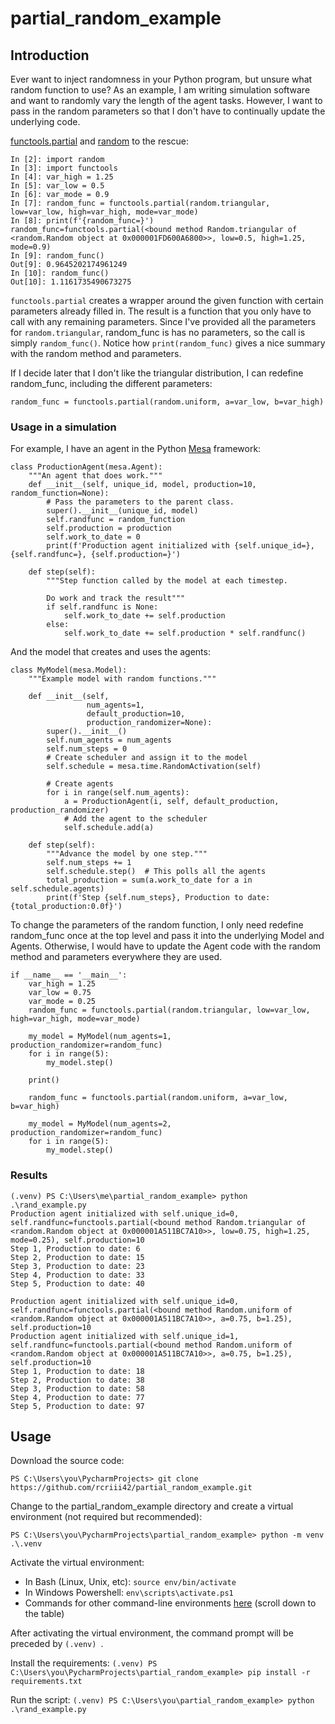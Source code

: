 # partial_random_example

## Introduction

Ever want to inject randomness in your Python program, but unsure what random function to use? As an example, I am writing simulation software and want to randomly vary the length of the agent tasks. However, I want to pass in the random parameters so that I don't have to continually update the underlying code. 

[functools.partial](https://docs.python.org/3/library/functools.html#functools.partial) and [random](https://docs.python.org/3/library/random.html) to the rescue:

```
In [2]: import random
In [3]: import functools
In [4]: var_high = 1.25
In [5]: var_low = 0.5
In [6]: var_mode = 0.9
In [7]: random_func = functools.partial(random.triangular, low=var_low, high=var_high, mode=var_mode)
In [8]: print(f'{random_func=}')
random_func=functools.partial(<bound method Random.triangular of <random.Random object at 0x000001FD600A6800>>, low=0.5, high=1.25, mode=0.9)
In [9]: random_func()
Out[9]: 0.9645202174961249
In [10]: random_func()
Out[10]: 1.1161735490673275
```

`functools.partial` creates a wrapper around the given function with certain parameters already filled in. The result is a function that you only have to call with any remaining parameters. Since I've provided all the parameters for `random.triangular`, random_func is has no parameters, so the call is simply `random_func()`. Notice how `print(random_func)` gives a nice summary with the random method and parameters. 

If I decide later that I don't like the triangular distribution, I can redefine random_func, including the different parameters:

`random_func = functools.partial(random.uniform, a=var_low, b=var_high)`

### Usage in a simulation
For example, I have an agent in the Python [Mesa](https://mesa.readthedocs.io/en/latest/tutorials/intro_tutorial.html) framework:

```
class ProductionAgent(mesa.Agent):
    """An agent that does work."""
    def __init__(self, unique_id, model, production=10, random_function=None):
        # Pass the parameters to the parent class.
        super().__init__(unique_id, model)
        self.randfunc = random_function
        self.production = production
        self.work_to_date = 0
        print(f'Production agent initialized with {self.unique_id=}, {self.randfunc=}, {self.production=}')

    def step(self):
        """Step function called by the model at each timestep.

        Do work and track the result"""
        if self.randfunc is None:
            self.work_to_date += self.production
        else:
            self.work_to_date += self.production * self.randfunc()
```
And the model that creates and uses the agents:

```
class MyModel(mesa.Model):
    """Example model with random functions."""

    def __init__(self,
                 num_agents=1,
                 default_production=10,
                 production_randomizer=None):
        super().__init__()
        self.num_agents = num_agents
        self.num_steps = 0
        # Create scheduler and assign it to the model
        self.schedule = mesa.time.RandomActivation(self)

        # Create agents
        for i in range(self.num_agents):
            a = ProductionAgent(i, self, default_production, production_randomizer)
            # Add the agent to the scheduler
            self.schedule.add(a)

    def step(self):
        """Advance the model by one step."""
        self.num_steps += 1
        self.schedule.step()  # This polls all the agents
        total_production = sum(a.work_to_date for a in self.schedule.agents)
        print(f'Step {self.num_steps}, Production to date: {total_production:0.0f}')
```

To change the parameters of the random function, I only need redefine random_func once at the top level and pass it into the underlying Model and Agents. Otherwise, I would have to update the Agent code with the random method and parameters everywhere they are used.

```
if __name__ == '__main__':
    var_high = 1.25
    var_low = 0.75
    var_mode = 0.25
    random_func = functools.partial(random.triangular, low=var_low, high=var_high, mode=var_mode)

    my_model = MyModel(num_agents=1, production_randomizer=random_func)
    for i in range(5):
        my_model.step()

    print()

    random_func = functools.partial(random.uniform, a=var_low, b=var_high)

    my_model = MyModel(num_agents=2, production_randomizer=random_func)
    for i in range(5):
        my_model.step()
```

### Results

```
(.venv) PS C:\Users\me\partial_random_example> python .\rand_example.py
Production agent initialized with self.unique_id=0, self.randfunc=functools.partial(<bound method Random.triangular of <random.Random object at 0x000001A511BC7A10>>, low=0.75, high=1.25, mode=0.25), self.production=10
Step 1, Production to date: 6
Step 2, Production to date: 15
Step 3, Production to date: 23
Step 4, Production to date: 33
Step 5, Production to date: 40

Production agent initialized with self.unique_id=0, self.randfunc=functools.partial(<bound method Random.uniform of <random.Random object at 0x000001A511BC7A10>>, a=0.75, b=1.25), self.production=10
Production agent initialized with self.unique_id=1, self.randfunc=functools.partial(<bound method Random.uniform of <random.Random object at 0x000001A511BC7A10>>, a=0.75, b=1.25), self.production=10
Step 1, Production to date: 18
Step 2, Production to date: 38
Step 3, Production to date: 58
Step 4, Production to date: 77
Step 5, Production to date: 97
```

## Usage
Download the source code:

`PS C:\Users\you\PycharmProjects> git clone https://github.com/rcriii42/partial_random_example.git`

Change to the partial_random_example directory and create a virtual environment (not required but recommended):

`PS C:\Users\you\PycharmProjects\partial_random_example> python -m venv .\.venv`

Activate the virtual environment:

* In Bash (Linux, Unix, etc): `source env/bin/activate`
* In Windows Powershell: `env\scripts\activate.ps1`
* Commands for other command-line environments [here](https://docs.python.org/3/library/venv.html#creating-virtual-environments) (scroll down to the table)

After activating the virtual environment, the command prompt will be preceded by `(.venv) `.

Install the requirements:
`(.venv) PS C:\Users\you\PycharmProjects\partial_random_example> pip install -r requirements.txt`

Run the script:
`(.venv) PS C:\Users\you\partial_random_example> python .\rand_example.py`
